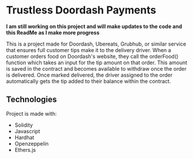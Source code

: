 # Trustless Doordash Payments

**I am still working on this project and will make updates to the code and this ReadMe as I make more progress**

This is a project made for Doordash, Ubereats, Grubhub, or similar service that ensures full
customer tips make it to the delivery driver. When a customer orders food on Doordash's website,
they call the orderFood() function which takes an input for the tip amount on that order. This
amount is saved in the contract and becomes available to withdraw once the order is delivered.
Once marked delivered, the driver assigned to the order automatically gets the tip added to
their balance within the contract.

## Technologies

Project is made with:

-   Solidity
-   Javascript
-   Hardhat
-   Openzeppelin
-   Ethers.js
